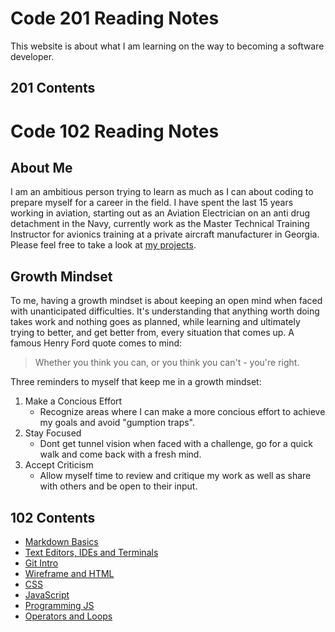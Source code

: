 # Code 201 Reading Notes

This website is about what I am learning on the way to becoming a software developer. 

## 201 Contents

# Code 102 Reading Notes

## About Me 

I am an ambitious person trying to learn as much as I can about coding to prepare myself for a career in the field. I have spent the last 15 years working in aviation, starting out as an Aviation Electrician on an anti drug detachment in the Navy, currently work as the Master Technical Training Instructor for avionics training at a private aircraft manufacturer in Georgia. Please feel free to take a look at [my projects](https://github.com/DustinHall?tab=projects).

## Growth Mindset 

To me, having a growth mindset is about keeping an open mind when faced with unanticipated difficulties. It's understanding that anything worth doing takes work and nothing goes as planned, while learning and ultimately trying to better, and get better from, every situation that comes up. A famous Henry Ford quote comes to mind:
> Whether you think you can, or you think you can't - you're right. 

Three reminders to myself that keep me in a growth mindset:
 1. Make a Concious Effort
    - Recognize areas where I can make a more concious effort to achieve my goals and avoid "gumption traps".   
 2. Stay Focused
    - Dont get tunnel vision when faced with a challenge, go for a quick walk and come back with a fresh mind.  
 3. Accept Criticism 
    - Allow myself time to review and critique my work as well as share with others and be open to their input.

##  102 Contents 
* [Markdown Basics](https://dustinhall.github.io/reading-notes/markdown)
* [Text Editors, IDEs and Terminals](https://dustinhall.github.io/reading-notes/text-editor)
* [Git Intro](https://dustinhall.github.io/reading-notes/git-intro)
* [Wireframe and HTML](https://dustinhall.github.io/reading-notes/wireframe-html)
* [CSS](https://dustinhall.github.io/reading-notes/css)
* [JavaScript](https://dustinhall.github.io/reading-notes/javascript)
* [Programming JS](https://dustinhall.github.io/reading-notes/programming-with-javascript)
* [Operators and Loops](http://dustinhall.github.io/reading-notes/operators-loops) 
